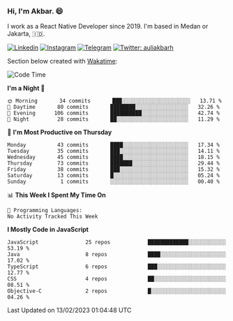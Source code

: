 ### Hi,  I'm Akbar. 😄

I work as a React Native Developer since 2019. I'm based in Medan or Jakarta, :indonesia:. 

<!-- 🔭 Take a look at my [LinkedIn](https://www.linkedin.com/in/aulia-akbar-harahap/) profile. -->

<!-- For now I still don't have a repository to be proud of, but I'm working on it. -->

[![Linkedin](https://img.shields.io/badge/-Aulia%20Akbar%20Harahap-blue?style=flat-square&labelColor=gray&logo=Linkedin&logoColor=white&link=https://www.linkedin.com/in/aulia-akbar-harahap)](https://www.linkedin.com/in/aulia-akbar-harahap)
[![Instagram](https://img.shields.io/badge/-@auliakbarh-orange?style=flat-square&labelColor=gray&logo=Instagram&logoColor=white&link=https://www.instagram.com/auliakbarh)](https://www.instagram.com/auliakbarh)
[![Telegram](https://img.shields.io/badge/-auliakbarh-informational?style=flat-square&labelColor=gray&logo=telegram&logoColor=white&link=https://t.me/auliakbarh)](https://t.me/auliakbarh)
[![Twitter: auliakbarh](https://img.shields.io/twitter/follow/auliakbarh?style=social)](https://twitter.com/auliakbarh)

Section below created with [Wakatime](https://wakatime.com/):
<!--START_SECTION:waka-->
![Code Time](http://img.shields.io/badge/Code%20Time-48%20hrs%2029%20mins-blue)

**I'm a Night 🦉** 

```text
🌞 Morning       34 commits       ███░░░░░░░░░░░░░░░░░░░░░░   13.71 % 
🌆 Daytime       80 commits       ████████░░░░░░░░░░░░░░░░░   32.26 % 
🌃 Evening      106 commits       ██████████░░░░░░░░░░░░░░░   42.74 % 
🌙 Night         28 commits       ██░░░░░░░░░░░░░░░░░░░░░░░   11.29 % 

```
📅 **I'm Most Productive on Thursday** 

```text
Monday          43 commits       ████░░░░░░░░░░░░░░░░░░░░░   17.34 % 
Tuesday         35 commits       ███░░░░░░░░░░░░░░░░░░░░░░   14.11 % 
Wednesday       45 commits       ████░░░░░░░░░░░░░░░░░░░░░   18.15 % 
Thursday        73 commits       ███████░░░░░░░░░░░░░░░░░░   29.44 % 
Friday          38 commits       ███░░░░░░░░░░░░░░░░░░░░░░   15.32 % 
Saturday        13 commits       █░░░░░░░░░░░░░░░░░░░░░░░░   05.24 % 
Sunday           1 commits       ░░░░░░░░░░░░░░░░░░░░░░░░░   00.40 % 

```


📊 **This Week I Spent My Time On** 

```text
💬 Programming Languages: 
No Activity Tracked This Week

```

**I Mostly Code in JavaScript** 

```text
JavaScript               25 repos            █████████████░░░░░░░░░░░░   53.19 % 
Java                     8 repos             ████░░░░░░░░░░░░░░░░░░░░░   17.02 % 
TypeScript               6 repos             ███░░░░░░░░░░░░░░░░░░░░░░   12.77 % 
CSS                      4 repos             ██░░░░░░░░░░░░░░░░░░░░░░░   08.51 % 
Objective-C              2 repos             █░░░░░░░░░░░░░░░░░░░░░░░░   04.26 % 

```



 Last Updated on 13/02/2023 01:04:48 UTC
<!--END_SECTION:waka-->


<!--
**auliakbarh/auliakbarh** is a ✨ _special_ ✨ repository because its `README.md` (this file) appears on your GitHub profile.

Here are some ideas to get you started:

- 🔭 I’m currently working on ...
- 🌱 I’m currently learning ...
- 👯 I’m looking to collaborate on ...
- 🤔 I’m looking for help with ...
- 💬 Ask me about ...
- 📫 How to reach me: ...
- 😄 Pronouns: ...
- ⚡ Fun fact: ...
-->
